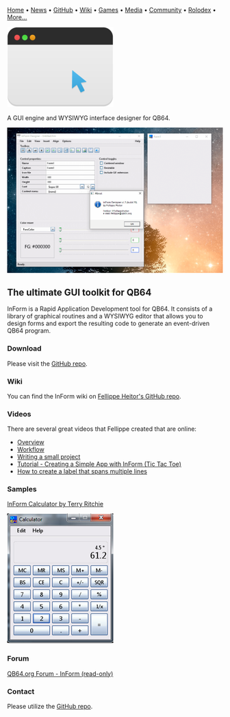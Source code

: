 [Home](https://qb64.com) • [News](news.md) • [GitHub](github.md) • [Wiki](wiki.md) • [Games](games.md) • [Media](media.md) • [Community](community.md) • [Rolodex](rolodex.md) • [More...](more.md)

![InForm](images/inform.png)

A GUI engine and WYSIWYG interface designer for QB64.

![InForm1](images/inform1.png)

## The ultimate GUI toolkit for QB64

InForm is a Rapid Application Development tool for QB64. It consists of a library of graphical routines and a WYSIWYG editor that allows you to design forms and export the resulting code to generate an event-driven QB64 program.

### Download

Please visit the [GitHub repo](https://github.com/FellippeHeitor).

### Wiki

You can find the InForm wiki on [Fellippe Heitor's GitHub repo](https://github.com/FellippeHeitor/InForm/wiki).

### Videos

There are several great videos that Fellippe created that are online:

- [Overview](https://www.youtube.com/watch?v=OTEtftKlgsA)
- [Workflow](https://www.youtube.com/watch?v=wqKBKr9h1Kw)
- [Writing a small project](https://www.youtube.com/watch?v=437GhtLsND4)
- [Tutorial - Creating a Simple App with InForm (Tic Tac Toe)](https://www.youtube.com/watch?v=a9pNGBaIr94)
- [How to create a label that spans multiple lines](https://youtu.be/NSCfVRTPvso)

### Samples

[InForm Calculator by Terry Ritchie](downloads/calculator.zip)

[![Calculator](images/calculator.jpg)](downloads/calculator.zip)

### Forum

[QB64.org Forum - InForm (read-only)](https://qb64forum.alephc.xyz/index.php?board=11.0)

### Contact

Please utilize the [GitHub repo](https://github.com/FellippeHeitor).